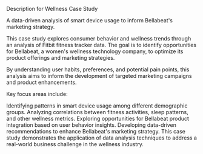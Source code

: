 Description for Wellness Case Study

A data-driven analysis of smart device usage to inform Bellabeat's marketing strategy.

This case study explores consumer behavior and wellness trends through an analysis of Fitbit fitness tracker data. The goal is to identify opportunities for Bellabeat, a women's wellness technology company, to optimize its product offerings and marketing strategies.

 By understanding user habits, preferences, and potential pain points, this analysis aims to inform the development of targeted marketing campaigns and product enhancements.   

Key focus areas include:

Identifying patterns in smart device usage among different demographic groups.
Analyzing correlations between fitness activities, sleep patterns, and other wellness metrics.
Exploring opportunities for Bellabeat product integration based on user behavior insights.
Developing data-driven recommendations to enhance Bellabeat's marketing strategy.
This case study demonstrates the application of data analysis techniques to address a real-world business challenge in the wellness industry.
